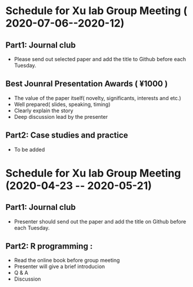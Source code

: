 # Schedule for Xu lab Group Meeting ( 2020-07-06--2020-12)
## Part1: Journal club
* Please send out selected paper and add the title to Github before each Tuesday. 

## Best Jounral Presentation Awards ( ¥1000 )  
   * The value of the paper itself( novelty, significants, interests and etc.)
   * Well prepared( slides, speaking, timing) 
   * Clearly explain the story 
   * Deep discussion lead by the presenter

## Part2: Case studies and practice
* To be added



# Schedule for Xu lab Group Meeting (2020-04-23 -- 2020-05-21) 

## Part1: Journal club 
 * Presenter should send out the paper and add the title on Github before each Tuesday. 
 
## Part2: R programming :
  * Read the online book before group meeting 
  * Presenter will give a brief introducion
  * Q & A 
  * Discussion 


